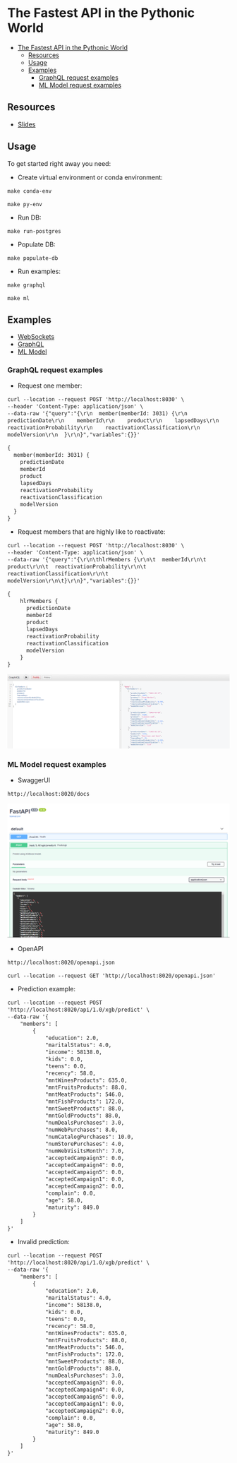 # The Fastest API in the Pythonic World

- [The Fastest API in the Pythonic World](#the-fastest-api-in-the-pythonic-world)
  - [Resources](#resources)
  - [Usage](#usage)
  - [Examples](#examples)
    - [GraphQL request examples](#graphql-request-examples)
    - [ML Model request examples](#ml-model-request-examples)

## Resources

- [Slides](docs/The_Fastest_API_in_the_Pythonic_World.pptx)

## Usage

To get started right away you need:

- Create virtual environment or conda environment:

```shell
make conda-env
```

```shell
make py-env
```

- Run DB:

```shell
make run-postgres
```

- Populate DB:

```shell
make populate-db
```

- Run examples:

```shell
make graphql
```

```shell
make ml
```

## Examples

- [WebSockets](src/websockets_example.py)
- [GraphQL](src/graphql_example.py)
- [ML Model](src/ml_model_example.py)

### GraphQL request examples

- Request one member:

```shell
curl --location --request POST 'http://localhost:8030' \
--header 'Content-Type: application/json' \
--data-raw '{"query":"{\r\n  member(memberId: 3031) {\r\n    predictionDate\r\n    memberId\r\n    product\r\n    lapsedDays\r\n    reactivationProbability\r\n    reactivationClassification\r\n    modelVersion\r\n  }\r\n}","variables":{}}'
```

```
{
  member(memberId: 3031) {
    predictionDate
    memberId
    product
    lapsedDays
    reactivationProbability
    reactivationClassification
    modelVersion
  }
}
```

- Request members that are highly like to reactivate:

```shell
curl --location --request POST 'http://localhost:8030' \
--header 'Content-Type: application/json' \
--data-raw '{"query":"{\r\n\thlrMembers {\r\n\t  memberId\r\n\t  product\r\n\t  reactivationProbability\r\n\t  reactivationClassification\r\n\t  modelVersion\r\n\t}\r\n}","variables":{}}'
```

```
{
	hlrMembers {
	  predictionDate
	  memberId
	  product
	  lapsedDays
	  reactivationProbability
	  reactivationClassification
	  modelVersion
	}
}
```

![graphql](docs/assets/graphql.png)

### ML Model request examples

- SwaggerUI

```shell
http://localhost:8020/docs
```

![ui](docs/assets/swagger.png)

- OpenAPI

```http request
http://localhost:8020/openapi.json
```

```shell
curl --location --request GET 'http://localhost:8020/openapi.json'
```

- Prediction example:

```shell
curl --location --request POST 'http://localhost:8020/api/1.0/xgb/predict' \
--data-raw '{
    "members": [
        {
            "education": 2.0,
            "maritalStatus": 4.0,
            "income": 58138.0,
            "kids": 0.0,
            "teens": 0.0,
            "recency": 58.0,
            "mntWinesProducts": 635.0,
            "mntFruitsProducts": 88.0,
            "mntMeatProducts": 546.0,
            "mntFishProducts": 172.0,
            "mntSweetProducts": 88.0,
            "mntGoldProducts": 88.0,
            "numDealsPurchases": 3.0,
            "numWebPurchases": 8.0,
            "numCatalogPurchases": 10.0,
            "numStorePurchases": 4.0,
            "numWebVisitsMonth": 7.0,
            "acceptedCampaign3": 0.0,
            "acceptedCampaign4": 0.0,
            "acceptedCampaign5": 0.0,
            "acceptedCampaign1": 0.0,
            "acceptedCampaign2": 0.0,
            "complain": 0.0,
            "age": 58.0,
            "maturity": 849.0
        }
    ]
}'
```

- Invalid prediction:

```shell
curl --location --request POST 'http://localhost:8020/api/1.0/xgb/predict' \
--data-raw '{
    "members": [
        {
            "education": 2.0,
            "maritalStatus": 4.0,
            "income": 58138.0,
            "kids": 0.0,
            "teens": 0.0,
            "recency": 58.0,
            "mntWinesProducts": 635.0,
            "mntFruitsProducts": 88.0,
            "mntMeatProducts": 546.0,
            "mntFishProducts": 172.0,
            "mntSweetProducts": 88.0,
            "mntGoldProducts": 88.0,
            "numDealsPurchases": 3.0,
            "acceptedCampaign3": 0.0,
            "acceptedCampaign4": 0.0,
            "acceptedCampaign5": 0.0,
            "acceptedCampaign1": 0.0,
            "acceptedCampaign2": 0.0,
            "complain": 0.0,
            "age": 58.0,
            "maturity": 849.0
        }
    ]
}'
```